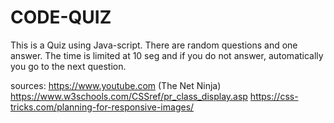 # CODE-QUIZ

This is a Quiz using Java-script.
There are random questions and one answer.
The time is limited at 10 seg and if you do not answer, 
automatically you go to the next question.



sources:
https://www.youtube.com (The Net Ninja)
https://www.w3schools.com/CSSref/pr_class_display.asp
https://css-tricks.com/planning-for-responsive-images/
